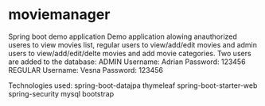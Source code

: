 # moviemanager
Spring boot demo application
Demo application alowing anauthorized useres to view movies list, regular users to view/add/edit movies and admin users to view/add/edit/delte movies and add movie categories.
Two users are added to the database:
ADMIN Username: Adrian Password: 123456
REGULAR Username: Vesna Password: 123456

Technologies used:
spring-boot-datajpa
thymeleaf
spring-boot-starter-web
spring-security
mysql
bootstrap

